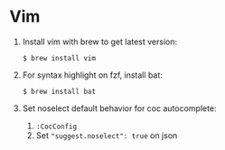 # Vim

1. Install vim with brew to get latest version:

    ```$ brew install vim```

2. For syntax highlight on fzf, install bat:

    ```$ brew install bat```

3. Set noselect default behavior for coc autocomplete:
    1. ```:CocConfig```
    2. Set ```"suggest.noselect": true``` on json
